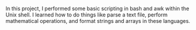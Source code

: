 In this project, I performed some basic scripting in bash and awk within the Unix shell. I learned how to do things like parse a text file, perform mathematical operations, and format strings and arrays in these languages.
